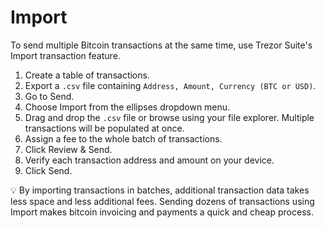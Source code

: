 # Import

To send multiple Bitcoin transactions at the same time, use Trezor Suite's Import transaction feature.

1. Create a table of transactions.
2. Export a `.csv` file containing `Address, Amount, Currency (BTC or USD)`.
3. Go to Send.
4. Choose Import from the ellipses dropdown menu.
5. Drag and drop the `.csv` file or browse using your file explorer. Multiple transactions will be populated at once. 
6. Assign a fee to the whole batch of transactions.
7. Click Review & Send.
8. Verify each transaction address and amount on your device.
9. Click Send.

💡 By importing transactions in batches, additional transaction data takes less space and less additional fees. Sending dozens of transactions using Import makes bitcoin invoicing and payments a quick and cheap process.

